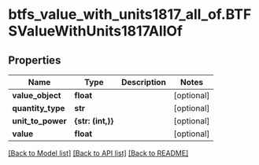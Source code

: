# btfs_value_with_units1817_all_of.BTFSValueWithUnits1817AllOf

## Properties
Name | Type | Description | Notes
------------ | ------------- | ------------- | -------------
**value_object** | **float** |  | [optional] 
**quantity_type** | **str** |  | [optional] 
**unit_to_power** | **{str: (int,)}** |  | [optional] 
**value** | **float** |  | [optional] 

[[Back to Model list]](../README.md#documentation-for-models) [[Back to API list]](../README.md#documentation-for-api-endpoints) [[Back to README]](../README.md)


